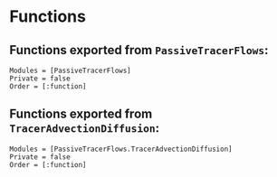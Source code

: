 # Functions


## Functions exported from `PassiveTracerFlows`:

```@autodocs
Modules = [PassiveTracerFlows]
Private = false
Order = [:function]
```

## Functions exported from `TracerAdvectionDiffusion`:

```@autodocs
Modules = [PassiveTracerFlows.TracerAdvectionDiffusion]
Private = false
Order = [:function]
```
